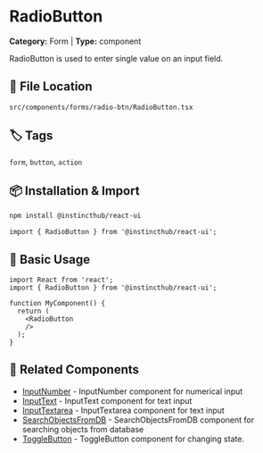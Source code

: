 # RadioButton

**Category:** Form | **Type:** component

RadioButton is used to enter single value on an input field.

## 📁 File Location

`src/components/forms/radio-btn/RadioButton.tsx`

## 🏷️ Tags

`form`, `button`, `action`

## 📦 Installation & Import

```bash
npm install @instincthub/react-ui
```

```tsx
import { RadioButton } from '@instincthub/react-ui';
```

## 🚀 Basic Usage

```tsx
import React from 'react';
import { RadioButton } from '@instincthub/react-ui';

function MyComponent() {
  return (
    <RadioButton
    />
  );
}
```

## 🔗 Related Components

- [InputNumber](./InputNumber.md) - InputNumber component for numerical input
- [InputText](./InputText.md) - InputText component for text input
- [InputTextarea](./InputTextarea.md) - InputTextarea component for text input
- [SearchObjectsFromDB](./SearchObjectsFromDB.md) - SearchObjectsFromDB component for searching objects from database
- [ToggleButton](./ToggleButton.md) - ToggleButton component for changing state.

